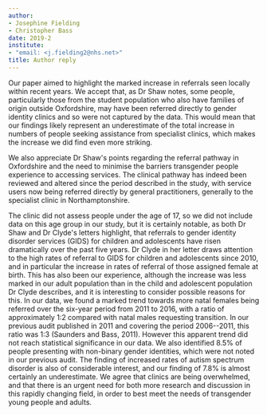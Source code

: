 ```yaml
---
author:
- Josephine Fielding
- Christopher Bass
date: 2019-2
institute:
- "email: <j.fielding2@nhs.net>"
title: Author reply
---
```


Our paper aimed to highlight the marked increase in referrals seen
locally within recent years. We accept that, as Dr Shaw notes, some
people, particularly those from the student population who also have
families of origin outside Oxfordshire, may have been referred directly
to gender identity clinics and so were not captured by the data. This
would mean that our findings likely represent an underestimate of the
total increase in numbers of people seeking assistance from specialist
clinics, which makes the increase we did find even more striking.

We also appreciate Dr Shaw\'s points regarding the referral pathway in
Oxfordshire and the need to minimise the barriers transgender people
experience to accessing services. The clinical pathway has indeed been
reviewed and altered since the period described in the study, with
service users now being referred directly by general practitioners,
generally to the specialist clinic in Northamptonshire.

The clinic did not assess people under the age of 17, so we did not
include data on this age group in our study, but it is certainly
notable, as both Dr Shaw and Dr Clyde\'s letters highlight, that
referrals to gender identity disorder services (GIDS) for children and
adolescents have risen dramatically over the past five years. Dr Clyde
in her letter draws attention to the high rates of referral to GIDS for
children and adolescents since 2010, and in particular the increase in
rates of referral of those assigned female at birth. This has also been
our experience, although the increase was less marked in our adult
population than in the child and adolescent population Dr Clyde
describes, and it is interesting to consider possible reasons for this.
In our data, we found a marked trend towards more natal females being
referred over the six-year period from 2011 to 2016, with a ratio of
approximately 1:2 compared with natal males requesting transition. In
our previous audit published in 2011 and covering the period 2006--2011,
this ratio was 1:3 (Saunders and Bass, 2011). However this apparent
trend did not reach statistical significance in our data. We also
identified 8.5% of people presenting with non-binary gender identities,
which were not noted in our previous audit. The finding of increased
rates of autism spectrum disorder is also of considerable interest, and
our finding of 7.8% is almost certainly an underestimate. We agree that
clinics are being overwhelmed, and that there is an urgent need for both
more research and discussion in this rapidly changing field, in order to
best meet the needs of transgender young people and adults.
